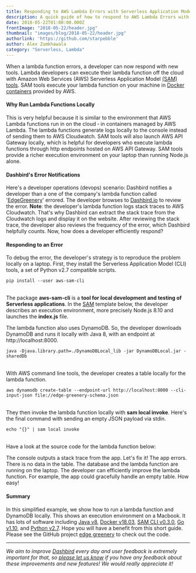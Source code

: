 ```yaml
---
title: Responding to AWS Lambda Errors with Serverless Application Model (SAM) Tools
description: A quick guide of how to respond to AWS Lambda Errors with Serverless Application Model (SAM) Tools
date: 2018-05-22T01:00:00.000Z
frontImage: "2018-05-22/header.jpg"
thumbnail: "images/blog/2018-05-22/header.jpg"
authorlink: 'https://github.com/starpebble'
author: Alex Zumkhawala
category: "Serverless, Lambda"
---
```


<p>When a lambda function errors, a developer can now respond with new tools.  Lambda developers can execute their lambda function off the cloud with Amazon Web Services (AWS) Serverless Application Model <a href="https://github.com/awslabs/aws-sam-cli">(SAM) tools</a>.  SAM tools execute your lambda function on your machine in <a href="https://github.com/lambci/docker-lambda">Docker containers</a> provided by AWS.</p>
<h4>Why Run Lambda Functions Locally</h4>
<p>This is very helpful because it is similar to the environment that AWS Lambda functions run in on the cloud &#8208; in containers managed by AWS Lambda.  The lambda functions generate logs locally to the console instead of sending them to AWS Cloudwatch.  SAM tools will also launch AWS API Gateway locally, which is helpful for developers who execute lambda functions through http endpoints hosted on AWS API Gateway.  SAM tools provide a richer execution environment on your laptop than running Node.js alone.</p>
<h4>Dashbird&#39;s Error Notifications</h4>
<p>Here&#39;s a developer operations (devops) scenario: Dashbird notifies a developer than a one of the company&#39;s lambda function called &#39;<a href="https://github.com/starpebble/edge-greenery">EdgeGreenery</a>&#39; errored.  The developer browses to <a href="https://dashbird.io/">Dashbird.io</a> to review the error. <b>Note</b>: the developer&#39;s lambda function logs stack traces to AWS Cloudwatch.  That&#39;s why Dashbird can extract the stack trace from the Cloudwatch logs and display it on the website.  After reviewing the stack trace, the developer also reviews the frequency of the error, which Dashbird helpfully counts.  Now, how does a developer efficiently respond?</p>
<h4>Responding to an Error</h4>
<p>To debug the error, the developer&#39;s strategy is to reproduce the problem locally on a laptop.  First, they install the Serverless Application Model (CLI) tools, a set of Python v2.7 compatible scripts.</p>
<code>pip install --user aws-sam-cli</code><br>
<br>

<p>The package <b>aws-sam-cli</b> is a <b>tool for local development and testing of Serverless applications</b>. In the <a href="https://github.com/awslabs/serverless-application-model/tree/master">SAM</a> template below, the developer describes an execution environment, more precisely Node.js 8.10 and launches the <b>index.js</b> file.</p>
<script src="https://gist.github.com/starpebble/cb6b1157fa5e7c518ab2e3736fc077bd.js"></script>
<p>The lambda function also uses DynamoDB.  So, the developer downloads DynamoDB and runs it locally with Java 8, with an endpoint at http://localhost:8000.</p>
<code>java -Djava.library.path=./DynamoDBLocal_lib -jar DynamoDBLocal.jar -sharedDb</code>
<br>
<br>

<p>With AWS command line tools, the developer creates a table locally for the lambda function.</p>
<code>aws dynamodb create-table --endpoint-url http://localhost:8000 --cli-input-json file://edge-greenery-schema.json</code>
<br>
<br>

<p>They then invoke the lambda function locally with <b>sam local invoke</b>. Here's the final command with sending an empty JSON payload via stdin.</p>
<code>echo "{}" | sam local invoke</code>
<br>
<br>

<p>Have a look at the source code for the lambda function below:</p>
<script src="https://gist.github.com/starpebble/5dcba9e4387fe50e7e4cb1b7e480489e.js"></script>
<p>The console outputs a stack trace from the app. Let&#39;s fix it! The app errors. There is no data in the table.  The database and the lambda function are running on the laptop. The developer can efficiently improve the lambda function. For example, the app could gracefully handle an empty table. How easy!</p>
<h4>Summary</h4>
<p>In this simplified example, we show how to run a lambda function and DynamoDB locally. This shows an execution environment on a Macbook. It has lots of software including <a href="https://java.com/en/download/">Java v8</a>, <a href="https://store.docker.com/search?type=edition&offering=community">Docker v18.03</a>, <a href="https://pypi.org/project/aws-sam-cli/">SAM CLI v0.3.0</a>, <a href="https://golang.org/dl/">Go v1.10</a>, and <a href="https://www.python.org/downloads/">Python v2.7</a>. Hope you will have a benefit from this short guide. Please see the GitHub project <a href="https://github.com/starpebble/edge-greenery">edge greenery</a> to check out the code.</p>

___

_We aim to improve [Dashbird](https://dashbird.io/) every day and user feedback is extremely important for that, so [please let us know](mailto:support@dashbird.io) if you have any feedback about these improvements and new features! We would really appreciate it!_